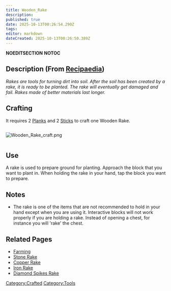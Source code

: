 ```yaml
---
title: Wooden_Rake
description: 
published: true
date: 2025-10-13T00:26:54.290Z
tags: 
editor: markdown
dateCreated: 2025-10-13T00:26:50.389Z
---
```


__NOEDITSECTION__ __NOTOC__

## Description (From [Recipaedia](Recipaedia "wikilink"))

*Rakes are tools for turning dirt into soil. After the soil has been
created by a rake, it is ready to be planted. The rake will eventually
get damaged and fail. Rakes made of better materials last longer.*

## Crafting

It requires 2 [Planks](Planks "wikilink") and 2
[Sticks](stick "wikilink") to craft one Wooden Rake.

<div style="overflow: hidden">

![Wooden_Rake_craft.png](Wooden_Rake_craft.png
"Wooden_Rake_craft.png")

</div>

## Use

A rake is used to prepare ground for planting. Approach the block that
you want to plant in. When holding the rake in your hand, tap the block
you want to prepare.

## Notes

  - The rake is one of the items that are not recommended to hold in
    your hand except when you are using it. Interactive blocks will not
    work properly if you are holding a rake. Instead of opening a chest,
    for instance you will 'rake' the chest.

## Related Pages

  - [Farming](Farming "wikilink")  
  - [Stone Rake](Stone_Rake "wikilink")
  - [Copper Rake](Copper_Rake "wikilink")
  - [Iron Rake](Iron_Rake "wikilink")
  - [Diamond Spikes Rake](Diamond_Spikes_Rake "wikilink")

[Category:Crafted](Category:Crafted "wikilink")
[Category:Tools](Category:Tools "wikilink")